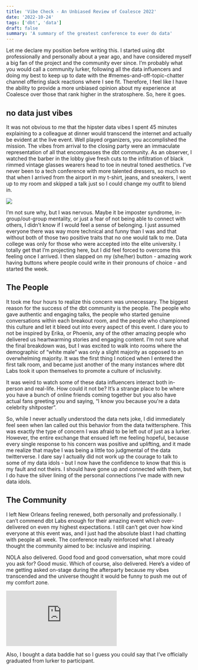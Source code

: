 ```yaml
---
title: 'Vibe Check - An Unbiased Review of Coalesce 2022'
date: '2022-10-24'
tags: ['dbt', 'data']
draft: false
summary: 'A summary of the greatest conference to ever do data'
---
```


Let me declare my position before writing this. I started using dbt professionally and personally about a year ago, and have considered myself a big fan of the project and the community ever since. I’m probably what you would call a community lurker, following all the data influencers and doing my best to keep up to date with the #memes-and-off-topic-chatter channel offering slack reactions where I see fit. Therefore, I feel like I have the ability to provide a more unbiased opinion about my experience at Coalesce over those that rank higher in the stratosphere. So, here it goes.

## no data just vibes

It was not obvious to me that the hipster data vibes I spent 45 minutes
explaining to a colleague at dinner would transcend the internet and actually be
evident at the live event. Well played organizers, you accomplished the mission.
The vibes from arrival to the closing party were an immaculate representation of
all that encompasses the dbt community. As an observer, I watched the barber in
the lobby give fresh cuts to the infiltration of black rimmed vintage glasses
wearers head to toe in neutral toned aesthetics. I’ve never been to a tech
conference with more talented dressers, so much so that when I arrived from the
airport in my t-shirt, jeans, and sneakers, I went up to my room and skipped a
talk just so I could change my outfit to blend in.

<img src="/static/images/coalesce_day1.png" class="object-contain object-center
max-w-[50%] h-auto"/>

I’m not sure why, but I was nervous. Maybe it be imposter syndrome, in-group/out-group mentality, or just a fear of not being able to connect with others, I didn’t know if I would feel a sense of belonging. I just assumed everyone there was way more technical and funny than I was and that without both of those two positive traits that no one would talk to me. Data college was only for those who were accepted into the elite university. I totally get that I’m projecting here, but I did feel forced to overcome this feeling once I arrived. I then slapped on my (she/her) button - amazing work having buttons where people could write in their pronouns of choice - and started the week.

## The People

It took me four hours to realize this concern was unnecessary. The biggest
reason for the success of the dbt community is the people. The people who gave
authentic and engaging talks, the people who started genuine conversations
within each breakout room, and the people who championed this culture and let it
bleed out into every aspect of this event. I dare you to not be inspired by
Erika, or Phoenix, any of the other amazing people who delivered us heartwarming
stories and engaging content. I’m not sure what the final breakdown was, but I
was excited to walk into rooms where the demographic of “white male” was only a
slight majority as opposed to an overwhelming majority. It was the first thing I
noticed when I entered the first talk room, and became just another of the many
instances where dbt Labs took it upon themselves to promote a culture of
inclusivity.

It was weird to watch some of these data influencers interact both in-person and real-life. How could it not be? It’s a strange place to be where you have a bunch of online friends coming together but you also have actual fans greeting you and saying, “I know you because you're a data celebrity shitposter”.

So, while I never actually understood the data nets joke, I did immediately feel seen when Ian called out this behavior from the data twittersphere. This was exactly the type of concern I was afraid to be left out of just as a lurker. However, the entire exchange that ensued left me feeling hopeful, because every single response to his concern was positive and uplifting, and it made me realize that maybe I was being a little too judgmental of the data twitterverse. I dare say I actually did not work up the courage to talk to some of my data idols - but I now have the confidence to know that this is my fault and not theirs. I should have gone up and connected with them, but I do have the silver lining of the personal connections I’ve made with new data idols.

## The Community

I left New Orleans feeling renewed, both personally and professionally. I can’t commend dbt Labs enough for their amazing event which over-delivered on even my highest expectations. I still can’t get over how kind everyone at this event was, and I just had the absolute blast I had chatting with people all week. The conference really reinforced what I already thought the community aimed to be: inclusive and inspiring.

NOLA also delivered. Good food and good conversation, what more could you ask
for? Good music. Which of course, also delivered. Here’s a video of me getting
asked on-stage during the afterparty because my vibes transcended and the
universe thought it would be funny to push me out of my comfort zone.

<iframe src="https://www.youtube.com/embed/gFJGU2eJu24" title="YouTube video player" frameborder="0" allow="accelerometer; autoplay; clipboard-write; encrypted-media; gyroscope; picture-in-picture" allowfullscreen class="object-center
max-w-full h-auto"></iframe>

Also, I bought a data baddie hat so I guess you could say that I’ve officially graduated from lurker to participant.
